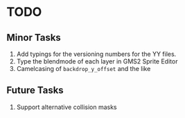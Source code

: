# TODO

## Minor Tasks

1. Add typings for the versioning numbers for the YY files.
2. Type the blendmode of each layer in GMS2 Sprite Editor
3. Camelcasing of `backdrop_y_offset` and the like

## Future Tasks

1. Support alternative collision masks